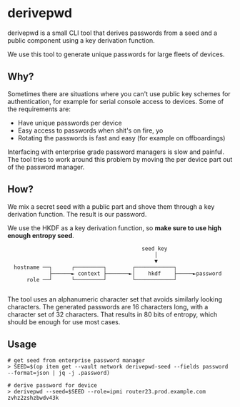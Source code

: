 # derivepwd

derivepwd is a small CLI tool that derives passwords from a seed and a public component using a key derivation function.

We use this tool to generate unique passwords for large fleets of devices.

## Why?

Sometimes there are situations where you can't use public key schemes for authentication, for example for serial console access to devices.
Some of the requirements are:

- Have unique passwords per device
- Easy access to passwords when shit's on fire, yo
- Rotating the passwords is fast and easy (for example on offboardings)

Interfacing with enterprise grade password managers is slow and painful.
The tool tries to work around this problem by moving the per device part out of the password manager.

## How?

We mix a secret seed with a public part and shove them through a key derivation function.
The result is our password.

We use the HKDF as a key derivation function, so **make sure to use high enough entropy seed**.

```
                                          seed key
                                              │
                                              ▼
  hostname ──┐      ┌─────────┐        ┌────────────┐
             ├──────► context ├───────►│    hkdf    ├─────►password
      role ──┘      └─────────┘        └────────────┘


```

The tool uses an alphanumeric character set that avoids similarly looking characters.
The generated passwords are 16 characters long, with a character set of 32 characters. That results in 80 bits of entropy, which should be enough for use most cases.

## Usage

```
# get seed from enterprise password manager
> SEED=$(op item get --vault network derivepwd-seed --fields password --format=json | jq -j .password)

# derive password for device
> derivepwd --seed=$SEED --role=ipmi router23.prod.example.com
zvhz2zshzbwdv43k
```

